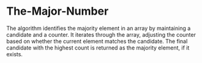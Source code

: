 # The-Major-Number
The algorithm identifies the majority element in an array by maintaining a candidate and a counter. It iterates through the array, adjusting the counter based on whether the current element matches the candidate. The final candidate with the highest count is returned as the majority element, if it exists.
